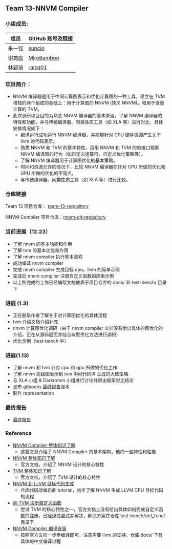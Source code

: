 ## Team 13-NNVM Compiler

### 小组成员:

| 组员   | GitHub 账号及链接                             |
| ---- | ---------------------------------------- |
| 朱一铭  | [suncio](https://github.com/suncio)      |
| 谢筠庭  | [MiroBamboo](https://github.com/MiroBamboo) |
| 林郅琦  | [ralzq01](https://github.com/ralzq01)    |

### 项目简介：
* NNVM 编译器是用于中间计算图表示和优化计算图的一种工具，建立在 TVM 堆栈的两个组成的基础上：用于计算图的 NNVM (狭义 NNVM)，和用于张量计算的 TVM。
* 此次调研项目目的为熟悉 NNVM 编译器的基本原理，了解 NNVM 编译器的特性和功能，并与传统编译器、同类性质工具（如 XLA 等）进行对比，具体安排情况如下：
  * 编译运行成功运行 NNVM 编译器，并能够针对 CPU 硬件资源产生关于 llvm 的代码表示。
  * 熟悉 NNVM 和 TVM 的基本特性，运用 NNVM 和 TVM 的的接口观察 NNVM 编译器的行为（如自定义运算符、自定义优化策略等）。
  * 了解 NNVM 编译器用于计算图优化的基本策略。
  * 时间和资源允许的情况下，比较 NNVM 编译器在针对 CPU 所做的优化和 GPU 所做的优化的不同点。
  * 与传统编译器、同类性质工具（如 XLA 等）进行比较。

### 仓库链接
Team 13 项目仓库： [team-13-repository](https://github.com/USTC-compiler-2017fall-group13/13-NNVM)

NNVM Compiler 项目仓库：[nnvm-git-repository](https://github.com/dmlc/nnvm)

### 当前进展（12.23）
* 了解 nnvm 的基本功能和作用                         
* 了解 tvm 的基本功能和作用                          
* 了解 nnvm compiler 执行基本流程                    
* 成功编译 nnvm compiler                            
* 完成 nnvm compiler 生成目标 cpu，llvm 的简单示例     
* 完成向 nnvm compiler 注册自定义函数的简单示例        
* 以上所完成的工作已经编写文档放置于项目仓库的 docs/ 和 test-bench/ 目录下

### 进展 (1.3)
* 正在联系作者了解关于对计算图优化的具体流程
* tvm 介绍文档介绍补充
* nnvm 计算图优化调研（由于 nnvm compiler 文档没有给出具体的图优化的介绍，正在从源码层面并结合典型优化方法进行调研）
* 优化示例（test-bench 中）

### 进展(1.13)

* 了解 nnvm 和 tvm 针对 cpu 和 gpu 所做的优化工作
* 了解 nnvm 高级图表示到 tvm 中间代码IR 生成的大致策略
* 与 XLA 小组 & Darkromm 小组进行讨论并得出框架对比结论
* 发布 gitbooks [最终报告](https://ustc-compiler-2017fall-group13.gitbooks.io/ustc-compiler-2017fall-group13/content/)版本
* 制作 representation

### 最终报告

*  [最终报告](https://ustc-compiler-2017fall-group13.gitbooks.io/ustc-compiler-2017fall-group13/content/)

### Reference
* [NNVM Compiler 整体知识了解](https://www.jiqizhixin.com/articles/2017-10-07-4)
  * 这篇文章介绍了 NNVM Compiler 的基本架构，他的一些特性和性能
* [NNVM 整体知识了解](http://nnvm.tvmlang.org/dev/index.html)
  * 官方文档，介绍了 NNVM 设计的核心特性
* [TVM 整体知识了解](http://docs.tvmlang.org/dev/index.html)
  * 官方文档，介绍了 TVM 设计的核心特性
* [NNVM 到 LLVM 目标代码生成](http://nnvm.tvmlang.org/tutorials/get_started.html#sphx-glr-tutorials-get-started-py)
  * 仓库代码改编自此 tutorial，初步了解 NNVM 生成 LLVM CPU 目标代码的流程
* [向 TVM 注册自定义函数](http://docs.tvmlang.org/dev/runtime.html#packedfunc)
  * 尝试 TVM 的核心特性之一，官方文档上没有给出具体如何完成自定义函数的注册，已经通过尝试并解决，解决方案在仓库 test-bench/def_func/ 目录下
* [NNVM Compiler 编译安装](http://nnvm.tvmlang.org/how_to/install.html)
  * 按照官方文档一步步编译即可，注意需要 llvm 的支持，仓库 docs/ 下有具体的中文编译过程